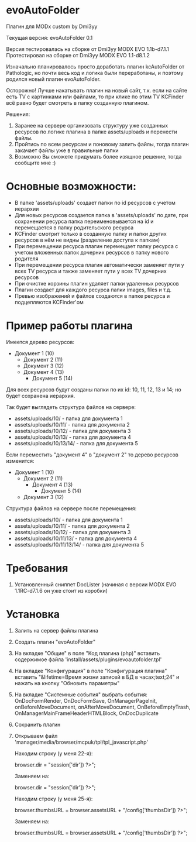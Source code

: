 # evoAutoFolder
Плагин для MODx custom by Dmi3yy

Текущая версия: evoAutoFolder 0.1

Версия тестировалась на сборке от Dmi3yy MODX EVO 1.1b-d7.1.1
Протестировал на сборке от Dmi3yy MODX EVO 1.1-d8.1.2

Изначально планировалось просто доработать плагин kcAutoFolder от Pathologic, но почти весь код и логика были переработаны, и поэтому родился новый плагин evoAutoFolder.

Осторожно! Лучше накатывать плагин на новый сайт, т.к. если на сайте есть TV с картинками или файлами, то при клике по этим TV KCFinder всё равно будет смотреть в папку созданную плагином.

Решения:
  1. Заранее на сервере организовать структуру уже созданных ресурсов по логике плагина в папке assets/uploads и перенести файлы.
  2. Пройтись по всем ресурсам и поновому залить файлы, тогда плагин закачает файлы уже в правильные папки 
  3. Возможно Вы сможете придумать более изящное решение, тогда сообщите мне :)

Основные возможности:
=======================================================
- В папке 'assets/uploads' создает папки по id ресурсов с учетом иерархии
- Для новых ресурсов создается папка в 'assets/uploads' по дате, при сохранении ресурса папка переименовывается на id и перемещается в папку родительского ресурса
- KCFinder смотрит только в созданную папку и папки других ресурсов в нём не видны (разделение доступа к папкам)
- При перемещении ресурса плагин перемещает папку ресурса с учетом вложенных папок дочерних ресурсов в папку нового родителя
- При перемещении ресурса плагин автоматически заменяет пути у всех TV ресурса и также заменяет пути у всех TV дочерних ресурсов
- При очистке корзины плагин удаляет папки удаленных ресурсов
- Плагин создает для каждого ресурса папки images, files и т.д.
- Превью изображений и файлов создаются в папке ресурса и подцепляются KCFinder'ом

Пример работы плагина
=======================================================
Имеется дерево ресурсов:
- Документ 1 (10)
  - Документ 2 (11)
  - Документ 3 (12)
  - Документ 4 (13)
    - Документ 5 (14)

Для всех ресурсов будут созданы папки по их id: 10, 11, 12, 13 и 14; но будет сохранена иерархия.

Так будет выглядеть структура файлов на сервере:
- assets/uploads/10/ - папка для документа 1
- assets/uploads/10/11/ - папка для документа 2
- assets/uploads/10/12/ - папка для документа 3
- assets/uploads/10/13/ - папка для документа 4
- assets/uploads/10/13/14/  - папка для документа 5

Если переместить "документ 4" в "документ 2" то дерево ресурсов изменится:
- Документ 1 (10)
  - Документ 2 (11)
    - Документ 4 (13)
      - Документ 5 (14)
  - Документ 3 (12)

Структура файлов на сервере после перемещения:
- assets/uploads/10/ - папка для документа 1
- assets/uploads/10/11/ - папка для документа 2
- assets/uploads/10/12/ - папка для документа 3
- assets/uploads/10/11/13/ - папка для документа 4
- assets/uploads/10/11/13/14/  - папка для документа 5

Требования
=======================================================
1. Установленный сниппет DocLister (начиная с версии MODX EVO 1.1RC-d7.1.6 он уже стоит из коробки)

Установка
=======================================================
1. Залить на сервер файлы плагина
2. Создать плагин "evoAutoFolder"
3. На вкладке "Общие" в поле "Код плагина (php)" вставить содержимое файла  'install/assets/plugins/evoautofolder.tpl'
4. На вкладке "Конфигурация" в поле "Конфигурация плагина" вставить "&lifetime=Время жизни записей в БД в часах;text;24" и нажать на кнопку "Обновить параметры"
5. На вкладке "Системные события" выбрать события: OnDocFormRender, OnDocFormSave, OnManagerPageInit, onBeforeMoveDocument, onAfterMoveDocument, OnBeforeEmptyTrash, OnManagerMainFrameHeaderHTMLBlock, OnDocDuplicate
6. Сохранить плагин
7. Открываем файл 'manager/media/browser/mcpuk/tpl/tpl_javascript.php'

    Находим строку (у меня 22-я):
    
    browser.dir = "<?php echo text::jsValue($this->session['dir']) ?>";
    
    Заменяем на:
    
    browser.dir = "<?php echo text::jsValue($_SESSION['KCFINDER']['browser_dir'] . $this->session['dir']) ?>";
    
    Находим строку (у меня 25-я):
    
    browser.thumbsURL = browser.assetsURL + "/<?php echo text::jsValue($this->config['thumbsDir']) ?>";
    
    Заменяем на:
    
    browser.thumbsURL = browser.assetsURL + "/<?php echo text::jsValue($_SESSION['KCFINDER']['browser_dir'] . $this->config['thumbsDir']) ?>";
